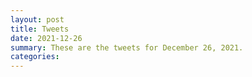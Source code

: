```yaml
---
layout: post
title: Tweets
date: 2021-12-26
summary: These are the tweets for December 26, 2021.
categories:
---
```


